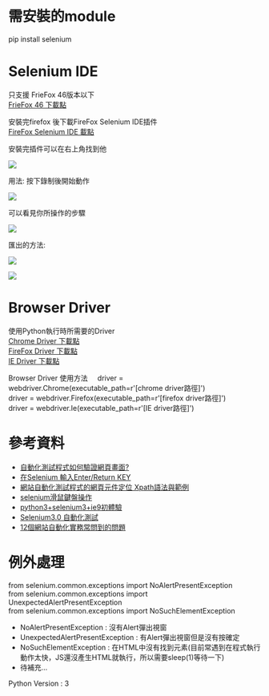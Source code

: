 # 需安裝的module   
pip install selenium

# Selenium IDE   
只支援 FrieFox 46版本以下  
[FrieFox 46 下載點](https://drive.google.com/file/d/1tA9KgcimG6Jd7IdM8jCuYDFp9jrkLhP0/view?usp=sharing)    

安裝完firefox 後下載FireFox Selenium IDE插件  
[FireFox Selenium IDE 載點](https://addons.mozilla.org/zh-TW/firefox/addon/selenium-ide/)  

安裝完插件可以在右上角找到他

![](https://imgur.com/PXGcmtJ.jpg)

用法: 按下錄制後開始動作

![](https://imgur.com/Xqc0FQ5.jpg)

可以看見你所操作的步驟

![](https://imgur.com/V1zPHxc.jpg)

匯出的方法:

![](https://imgur.com/WrRNPAG.jpg)

![](https://imgur.com/6xz9vvU.jpg)

# Browser Driver
使用Python執行時所需要的Driver  
[Chrome Driver 下載點](https://drive.google.com/open?id=15JumKkpBaJcINOWdcx5ml3mr-Yvb4sKQ)  
[FireFox Driver 下載點](https://drive.google.com/open?id=12UWnd0EKUnbUe-Mq1G3qeqaSArUUs2Ly)  
[IE Driver 下載點](https://drive.google.com/open?id=1Zc8GHcxFKZB6OSHnPS8JP5wjYIrCjsUv)  

Browser Driver 使用方法    
driver = webdriver.Chrome(executable_path=r'[chrome driver路徑]')    
driver = webdriver.Firefox(executable_path=r'[firefox driver路徑]')    
driver = webdriver.Ie(executable_path=r'[IE driver路徑]')    

# 參考資料   
* [自動化測試程式如何驗證網頁畫面?](https://www.qa-knowhow.com/?p=2431)      
* [在Selenium 輸入Enter/Return KEY](https://ask.helplib.com/selenium/post_357327)    
* [網站自動化測試程式的網頁元件定位 Xpath語法與範例](https://www.qa-knowhow.com/?p=2164)       
* [selenium滑鼠鍵盤操作](http://m.jb51.net/article/92682.htm)      
* [python3+selenium3+ie9初體驗](http://blog.csdn.net/s740556472/article/details/78150666)    
* [Selenium3.0 自動化測試](http://www.cnblogs.com/fnng/p/5932224.html)    
* [12個網站自動化實務常問到的問題](https://www.qa-knowhow.com/?p=1954)   

# 例外處理    
from selenium.common.exceptions import NoAlertPresentException    
from selenium.common.exceptions import UnexpectedAlertPresentException    
from selenium.common.exceptions import NoSuchElementException    

* NoAlertPresentException : 沒有Alert彈出視窗    
* UnexpectedAlertPresentException : 有Alert彈出視窗但是沒有按確定    
* NoSuchElementException : 在HTML中沒有找到元素(目前常遇到在程式執行動作太快，JS還沒產生HTML就執行，所以需要sleep(1)等待一下)    
* 待補充...

Python Version : 3
